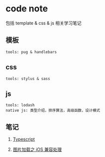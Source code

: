 # code note

包括 template & css & js 相关学习笔记

## 模板

    tools: pug & handlebars

## css

    tools: stylus & sass

## js

    tools: lodash
    native js: 类型介绍，排序算法，高级函数，设计模式

## 笔记

1. [Typescript](./docs/Typescript.md)

1. [图片加载之 iOS 兼容处理](./docs/LoadImg.md)
